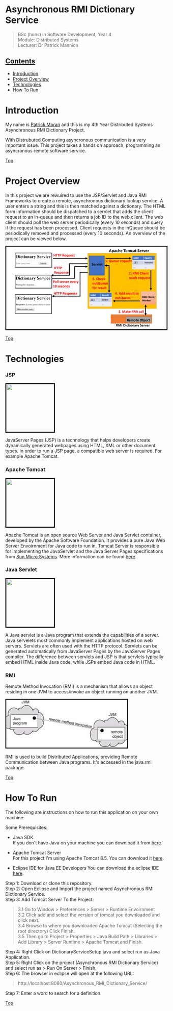 # Asynchronous RMI Dictionary Service
> BSc (hons) in Software Development, Year 4  
> Module: Distributed Systems  
> Lecturer: Dr Patrick Mannion  

## [Contents](#contents)   
* [Introduction](#intro)
* [Project Overview](#overview)  
* [Technologies](#tech)
* [How To Run](#run)           

# Introduction<a name = "intro"></a>   
My name is [Patrick Moran](https://www.linkedin.com/in/patrick-moran-7a349014b/) and this is my 4th Year Distributed Systems Asynchronous RMI Dictionary Project.

With Distrubuted Computing asyncronous communication is a very important issue. This project takes a hands on approach, programming an asyncronous remote software service. 

[Top](#contents) 
# Project Overview<a name = "overview"></a>   
In this project we are rewuired to use the JSP/Servlet and Java RMI Frameworks to create a remote, asynchronous dictionary
lookup service. A user enters a string and this is then matched against a dictionary. The HTML form information should be dispatched to a servlet that adds the client request
to an in-queue and then returns a job ID to the web client. The web client should poll the web server periodically
(every 10 seconds) and query if the request has been processed. Client requests in the inQueue should
be periodically removed and processed (every 10 seconds). An overview of the project can be viewed below.

<img src="Screen1.PNG" border="3">     

[Top](#contents) 

# Technologies<a name = "tech"></a>   
### JSP
<img src="https://www.magbtunes.com/wp-content/uploads/2017/09/jsp-logo-300x300.png" border="3" width="150" height="150"> 

JavaServer Pages (JSP) is a technology that helps developers create dynamically generated webpages using HTML, XML or other document types. In order to run a JSP page, a compatible web server is required. For example Apache Tomcat. 

### Apache Tomcat
<img src="https://i2.wp.com/www.techpaste.com/wp-content/uploads/2014/06/tomcat-logo1.jpg?fit=200%2C200" border="3" width="150" height="150"> 

Apache Tomcat is an open source Web Server and Java Servlet container, developed by the Apache Software Foundation. It provides a pure Java Web Server Envoirnment for Java code to run in. Tomcat Server is responsible for implementing the JavaServlet and the Java Server Pages specifications from [Sun Micro Systems](https://www.oracle.com/sun/index.html). More information can be found [here](https://tomcat.apache.org/whoweare.html).

### Java Servlet
<img src="https://www.javatpoint.com/images/servlet/javaservlet.png" border="3" width="150" height="150"> 

A Java servlet is a Java program that extends the capabilities of a server. Java servelets most commonly implement applications hosted on web servers. Servlets are often used with the HTTP protocol. Servlets can be generated automatically from JavaServer Pages by the JavaServer Pages compiler. The difference between servlets and JSP is that servlets typically embed HTML inside Java code, while JSPs embed Java code in HTML. 

### RMI
Remote Method Invocation (RMI) is a mechanism that allows an object residing in one JVM to access/invoke an object running on another JVM. 

<img src="rmi.jpg"  border="3"  height="150"> 

RMI is used to build Distributed Applications, providing Remote Communication between Java programs. It's accessed in the java.rmi package.


[Top](#contents) 
# How To Run<a name = "run"></a>
The following are instructions on how to run this application on your own machine:

Some Prerequisites:   
* Java SDK  
 If you don't have Java on your machine you can download it from [here](http://www.oracle.com/technetwork/java/javase/downloads/jdk8-downloads-2133151.html).

* Apache Tomcat Server  
For this project I'm using Apache Tomcat 8.5. You can download it [here](https://tomcat.apache.org/download-80.cgi).

* Eclipse IDE for Java EE Developers
You can download the eclipse IDE [here](https://www.eclipse.org/downloads/packages/eclipse-ide-java-ee-developers/keplersr2).

Step 1: Download or clone this repository.  
Step 2: Open Eclipse and Import the project named Asynchronous RMI Dictionary Service.  
Step 3: Add Tomcat Server To the Project:  
> 3.1 Go to Window > Preferences > Server > Runtime Envoirnment  
> 3.2 Click add and select the version of tomcat you downloaded and click next.    
> 3.4 Browse to where you downloaded Apache Tomcat (Selecting the root directory) Click Finish.  
> 3.5 Then go to Project > Properties > Java Build Path > Libraries > Add Library > Server Runtime > Apache Tomcat and Finish.  

Step 4: Right Click on DictionaryServiceSetup.java and select run as Java Application.  
Step 5: Right Click on the project (Asynchronous RMI Dictionary Service) and select run as > Run On Server > Finish.  
Step 6: The browser in eclipse will open at the following URL: 
> http://localhost:8080/Asynchronous_RMI_Dictionary_Service/  

Step 7: Enter a word to search for a definition.

[Top](#contents) 
